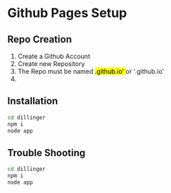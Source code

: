 <h1>Github Pages Setup</h1>

## Repo Creation

1. Create a Github Account
2. Create new Repository
3. The Repo must be named <mark><user>.github.io' </mark> or '<organization>.github.io'
3. 

## Installation

```sh
cd dillinger
npm i
node app
```

## Trouble Shooting

```sh
cd dillinger
npm i
node app
```

